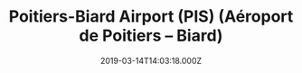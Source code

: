 ---
date: 2019-03-14T14:03:18.000Z
title: Poitiers-Biard Airport (PIS) (Aéroport de Poitiers – Biard)
latitude: 46.58589889156695
longitude: 0.31136407557275153
url: http://www.poitiers.aeroport.fr
category: checkin
---